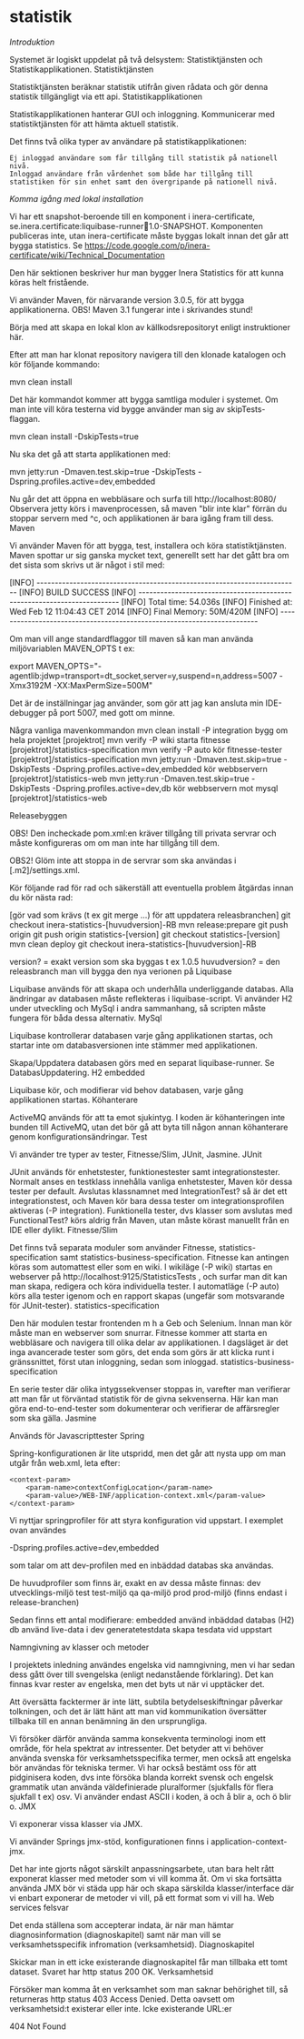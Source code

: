 statistik
=========
*Introduktion*

Systemet är logiskt uppdelat på två delsystem: Statistiktjänsten och Statistikapplikationen.
Statistiktjänsten

Statistiktjänsten beräknar statistik utifrån given rådata och gör denna statistik tillgängligt via ett api.
Statistikapplikationen

Statistikapplikationen hanterar GUI och inloggning. Kommunicerar med statistiktjänsten för att hämta aktuell statistik.

Det finns två olika typer av användare på statistikapplikationen:

    Ej inloggad användare som får tillgång till statistik på nationell nivå.
    Inloggad användare från vårdenhet som både har tillgång till statistiken för sin enhet samt den övergripande på nationell nivå. 

*Komma igång med lokal installation*

Vi har ett snapshot-beroende till en komponent i inera-certificate, se.inera.certificate:liquibase-runner:jar:1.0-SNAPSHOT. Komponenten publiceras inte, utan inera-certificate måste byggas lokalt innan det går att bygga statistics. Se https://code.google.com/p/inera-certificate/wiki/Technical_Documentation

Den här sektionen beskriver hur man bygger Inera Statistics för att kunna köras helt fristående.

Vi använder Maven, för närvarande version 3.0.5, för att bygga applikationerna. OBS! Maven 3.1 fungerar inte i skrivandes stund!

Börja med att skapa en lokal klon av källkodsrepositoryt enligt instruktioner här.

Efter att man har klonat repository navigera till den klonade katalogen och kör följande kommando:

mvn clean install

Det här kommandot kommer att bygga samtliga moduler i systemet. Om man inte vill köra testerna vid bygge använder man sig av skipTests-flaggan.

mvn clean install -DskipTests=true

Nu ska det gå att starta applikationen med:

mvn jetty:run -Dmaven.test.skip=true -DskipTests -Dspring.profiles.active=dev,embedded

Nu går det att öppna en webbläsare och surfa till http://localhost:8080/ Observera jetty körs i mavenprocessen, så maven "blir inte klar" förrän du stoppar servern med ^c, och applikationen är bara igång fram till dess.
Maven

Vi använder Maven för att bygga, test, installera och köra statistiktjänsten. Maven spottar ur sig ganska mycket text, generellt sett har det gått bra om det sista som skrivs ut är något i stil med:

[INFO] ------------------------------------------------------------------------
[INFO] BUILD SUCCESS
[INFO] ------------------------------------------------------------------------
[INFO] Total time: 54.036s
[INFO] Finished at: Wed Feb 12 11:04:43 CET 2014
[INFO] Final Memory: 50M/420M
[INFO] ------------------------------------------------------------------------

Om man vill ange standardflaggor till maven så kan man använda miljövariablen MAVEN_OPTS t ex:

export MAVEN_OPTS="-agentlib:jdwp=transport=dt_socket,server=y,suspend=n,address=5007 -Xmx3192M -XX:MaxPermSize=500M"

Det är de inställningar jag använder, som gör att jag kan ansluta min IDE-debugger på port 5007, med gott om minne.

Några vanliga mavenkommandon
mvn clean install -P integration 	bygg om hela projektet 	[projektrot]
mvn verify -P wiki 	starta fitnesse 	[projektrot]/statistics-specification
mvn verify -P auto 	kör fitnesse-tester 	[projektrot]/statistics-specification
mvn jetty:run -Dmaven.test.skip=true -DskipTests -Dspring.profiles.active=dev,embedded 	kör webbservern 	[projektrot]/statistics-web
mvn jetty:run -Dmaven.test.skip=true -DskipTests -Dspring.profiles.active=dev,db 	kör webbservern mot mysql 	[projektrot]/statistics-web

Releasebyggen

OBS! Den incheckade pom.xml:en kräver tillgång till privata servrar och måste konfigureras om om man inte har tillgång till dem.

OBS2! Glöm inte att stoppa in de servrar som ska användas i [.m2]/settings.xml.

Kör följande rad för rad och säkerställ att eventuella problem åtgärdas innan du kör nästa rad:

[gör vad som krävs (t ex git merge ...) för att uppdatera releasbranchen]
git checkout inera-statistics-[huvudversion]-RB
mvn release:prepare
git push origin
git push origin statistics-[version]
git checkout statistics-[version]
mvn clean deploy
git checkout inera-statistics-[huvudversion]-RB

version? = exakt version som ska byggas t ex 1.0.5 huvudversion? = den releasbranch man vill bygga den nya verionen på
Liquibase

Liquibase används för att skapa och underhålla underliggande databas. Alla ändringar av databasen måste reflekteras i liquibase-script. Vi använder H2 under utveckling och MySql i andra sammanhang, så scripten måste fungera för båda dessa alternativ.
MySql

Liquibase kontrollerar databasen varje gång applikationen startas, och startar inte om databasversionen inte stämmer med applikationen.

Skapa/Uppdatera databasen görs med en separat liquibase-runner. Se DatabasUppdatering.
H2 embedded

Liquibase kör, och modifierar vid behov databasen, varje gång applikationen startas.
Köhanterare

ActiveMQ används för att ta emot sjukintyg. I koden är köhanteringen inte bunden till ActiveMQ, utan det bör gå att byta till någon annan köhanterare genom konfigurationsändringar.
Test

Vi använder tre typer av tester, Fitnesse/Slim, JUnit, Jasmine.
JUnit

JUnit används för enhetstester, funktionestester samt integrationstester. Normalt anses en testklass innehålla vanliga enhetstester, Maven kör dessa tester per default. Avslutas klassnamnet med IntegrationTest? så är det ett integrationstest, och Maven kör bara dessa tester om integrationsprofilen aktiveras (-P integration). Funktionella tester, dvs klasser som avslutas med FunctionalTest? körs aldrig från Maven, utan måste körast manuellt från en IDE eller dylikt.
Fitnesse/Slim

Det finns två separata moduler som använder Fitnesse, statistics-specification samt statistics-business-specification. Fitnesse kan antingen köras som automattest eller som en wiki. I wikiläge (-P wiki) startas en webserver på http://localhost:9125/StatisticsTests , och surfar man dit kan man skapa, redigera och köra individuella tester. I automatläge (-P auto) körs alla tester igenom och en rapport skapas (ungefär som motsvarande för JUnit-tester).
statistics-specification

Den här modulen testar frontenden m h a Geb och Selenium. Innan man kör måste man en webserver som snurrar. Fitnesse kommer att starta en webbläsare och navigera till olika delar av applikationen. I dagsläget är det inga avancerade tester som görs, det enda som görs är att klicka runt i gränssnittet, först utan inloggning, sedan som inloggad.
statistics-business-specification

En serie tester där olika intygssekvenser stoppas in, varefter man verifierar att man får ut förväntad statistik för de givna sekvenserna. Här kan man göra end-to-end-tester som dokumenterar och verifierar de affärsregler som ska gälla.
Jasmine

Används för Javascripttester
Spring

Spring-konfigurationen är lite utspridd, men det går att nysta upp om man utgår från web.xml, leta efter:

    <context-param>
        <param-name>contextConfigLocation</param-name>
        <param-value>/WEB-INF/application-context.xml</param-value>
    </context-param>

Vi nyttjar springprofiler för att styra konfiguration vid uppstart. I exemplet ovan användes

-Dspring.profiles.active=dev,embedded

som talar om att dev-profilen med en inbäddad databas ska användas.

De huvudprofiler som finns är, exakt en av dessa måste finnas:
dev	utvecklings-miljö
test	test-miljö
qa	qa-miljö
prod	prod-miljö (finns endast i release-branchen)

Sedan finns ett antal modifierare:
embedded	använd inbäddad databas (H2)
db	använd live-data i dev
generatetestdata	skapa tesdata vid uppstart

Namngivning av klasser och metoder

I projektets inledning användes engelska vid namngivning, men vi har sedan dess gått över till svengelska (enligt nedanstående förklaring). Det kan finnas kvar rester av engelska, men det byts ut när vi upptäcker det.

Att översätta facktermer är inte lätt, subtila betydelseskiftningar påverkar tolkningen, och det är lätt hänt att man vid kommunikation översätter tillbaka till en annan benämning än den ursprungliga.

Vi försöker därför använda samma konsekventa terminologi inom ett område, för hela spektrat av intressenter. Det betyder att vi behöver använda svenska för verksamhetsspecifika termer, men också att engelska bör användas för tekniska termer. Vi har också bestämt oss för att pidginisera koden, dvs inte försöka blanda korrekt svensk och engelsk grammatik utan använda väldefinierade pluralformer (sjukfalls för flera sjukfall t ex) osv. Vi använder endast ASCII i koden, ä och å blir a, och ö blir o.
JMX

Vi exponerar vissa klasser via JMX.

Vi använder Springs jmx-stöd, konfigurationen finns i application-context-jmx.

Det har inte gjorts något särskilt anpassningsarbete, utan bara helt rått exponerat klasser med metoder som vi vill komma åt. Om vi ska fortsätta använda JMX bör vi städa upp här och skapa särskilda klasser/interface där vi enbart exponerar de metoder vi vill, på ett format som vi vill ha.
Web services felsvar

Det enda ställena som accepterar indata, är när man hämtar diagnosinformation (diagnoskapitel) samt när man vill se verksamhetsspecifik infromation (verksamhetsid).
Diagnoskapitel

Skickar man in ett icke existerande diagnoskapitel får man tillbaka ett tomt dataset. Svaret har http status 200 OK.
Verksamhetsid

Försöker man komma åt en verksamhet som man saknar behörighet till, så returneras http status 403 Access Denied. Detta oavsett om verksamhetsid:t existerar eller inte.
Icke existerande URL:er

404 Not Found 
